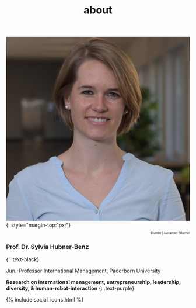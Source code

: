 ﻿---
title: "about"
bg: white
color: black
style: center
---

<img alt="SylviaHubner" src="./img/Sylvia2.JPG" class="img-me">
{: style="margin-top:1px;"}

<p style="font-size:8px;text-align:right; "> © unibz | Alexander Erlacher </p>

### **Prof. Dr. Sylvia Hubner-Benz**
{: .text-black}

Jun.-Professor International Management, Paderborn University 



**Research on international management, entrepreneurship, leadership, diversity, & human-robot-interaction**
{: .text-purple}

{% include social_icons.html %}




